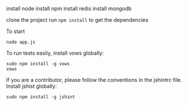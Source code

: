 install node
install npm
install redis
install mongodb

clone the project
run `npm install` to get the dependencies

To start

    node app.js

To run tests easily, install vows globally:

    sudo npm install -g vows
    vows

If you are a contributor, please follow the conventions in the jshintrc file.
Install jshist globally:

    sudo npm install -g jshint
